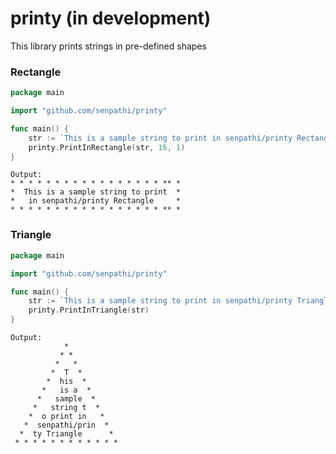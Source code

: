 # printy (in development)
This library prints strings in pre-defined shapes

### Rectangle
```go
package main

import "github.com/senpathi/printy"

func main() {
	str := `This is a sample string to print in senpathi/printy Rectangle`
	printy.PrintInRectangle(str, 16, 1)
}

```
```text
Output:
* * * * * * * * * * * * * * * * * ** *
*  This is a sample string to print  *
*   in senpathi/printy Rectangle     *
* * * * * * * * * * * * * * * * * ** *
```

### Triangle
```go
package main

import "github.com/senpathi/printy"

func main() {
	str := `This is a sample string to print in senpathi/printy Triangle`
	printy.PrintInTriangle(str)
}
```
```text
Output:
            *
           * *
          *   *
         *  T  *
        *  his  *
       *   is a  *
      *   sample  *
     *   string t  *
    *  o print in   *
   *  senpathi/prin  *
  *  ty Triangle      *
 * * * * * * * * * * * *
```
